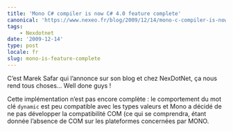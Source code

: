 ```yaml
---
title: 'Mono C# compiler is now C# 4.0 feature complete'
canonical: 'https://www.nexeo.fr/blog/2009/12/14/mono-c-compiler-is-now-c-4-0-feature-complete/'
tags:
    - Nexdotnet
date: '2009-12-14'
type: post
locale: fr
slug: mono-is-feature-complete
---
```


C’est Marek Safar qui l’annonce sur son blog et chez NexDotNet, ça nous rend tous choses… <span lang="en">Well done guys</span> !

Cette implémentation n’est pas encore complète : le comportement du mot clé `dynamic` est peu compatible avec les types valeurs et Mono a décidé de ne pas développer la compatibilité COM (ce qui se comprendra, étant donnée l’absence de COM sur les plateformes concernées par MONO.
